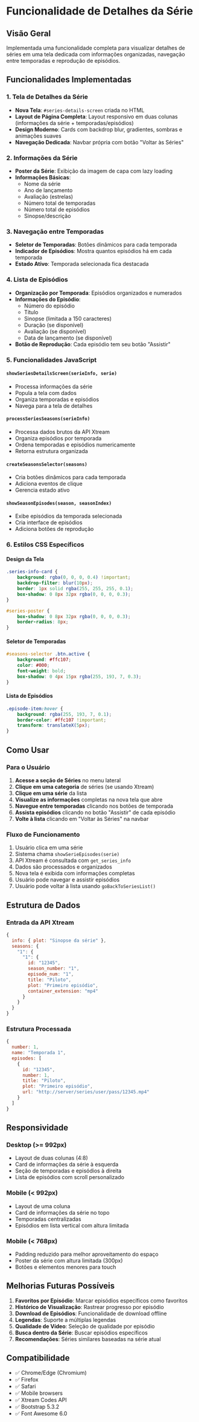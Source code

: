 # Funcionalidade de Detalhes da Série

## Visão Geral

Implementada uma funcionalidade completa para visualizar detalhes de séries em uma tela dedicada com informações organizadas, navegação entre temporadas e reprodução de episódios.

## Funcionalidades Implementadas

### 1. Tela de Detalhes da Série
- **Nova Tela**: `#series-details-screen` criada no HTML
- **Layout de Página Completa**: Layout responsivo em duas colunas (informações da série + temporadas/episódios)
- **Design Moderno**: Cards com backdrop blur, gradientes, sombras e animações suaves
- **Navegação Dedicada**: Navbar própria com botão "Voltar às Séries"

### 2. Informações da Série
- **Poster da Série**: Exibição da imagem de capa com lazy loading
- **Informações Básicas**:
  - Nome da série
  - Ano de lançamento
  - Avaliação (estrelas)
  - Número total de temporadas
  - Número total de episódios
  - Sinopse/descrição

### 3. Navegação entre Temporadas
- **Seletor de Temporadas**: Botões dinâmicos para cada temporada
- **Indicador de Episódios**: Mostra quantos episódios há em cada temporada
- **Estado Ativo**: Temporada selecionada fica destacada

### 4. Lista de Episódios
- **Organização por Temporada**: Episódios organizados e numerados
- **Informações do Episódio**:
  - Número do episódio
  - Título
  - Sinopse (limitada a 150 caracteres)
  - Duração (se disponível)
  - Avaliação (se disponível)
  - Data de lançamento (se disponível)
- **Botão de Reprodução**: Cada episódio tem seu botão "Assistir"

### 5. Funcionalidades JavaScript

#### `showSeriesDetailsScreen(serieInfo, serie)`
- Processa informações da série
- Popula a tela com dados
- Organiza temporadas e episódios
- Navega para a tela de detalhes

#### `processSeriesSeasons(serieInfo)`
- Processa dados brutos da API Xtream
- Organiza episódios por temporada
- Ordena temporadas e episódios numericamente
- Retorna estrutura organizada

#### `createSeasonsSelector(seasons)`
- Cria botões dinâmicos para cada temporada
- Adiciona eventos de clique
- Gerencia estado ativo

#### `showSeasonEpisodes(season, seasonIndex)`
- Exibe episódios da temporada selecionada
- Cria interface de episódios
- Adiciona botões de reprodução

### 6. Estilos CSS Específicos

#### Design da Tela
```css
.series-info-card {
    background: rgba(0, 0, 0, 0.4) !important;
    backdrop-filter: blur(10px);
    border: 1px solid rgba(255, 255, 255, 0.1);
    box-shadow: 0 8px 32px rgba(0, 0, 0, 0.3);
}

#series-poster {
    box-shadow: 0 8px 32px rgba(0, 0, 0, 0.3);
    border-radius: 8px;
}
```

#### Seletor de Temporadas
```css
#seasons-selector .btn.active {
    background: #ffc107;
    color: #000;
    font-weight: bold;
    box-shadow: 0 4px 15px rgba(255, 193, 7, 0.3);
}
```

#### Lista de Episódios
```css
.episode-item:hover {
    background: rgba(255, 193, 7, 0.1);
    border-color: #ffc107 !important;
    transform: translateX(5px);
}
```

## Como Usar

### Para o Usuário
1. **Acesse a seção de Séries** no menu lateral
2. **Clique em uma categoria** de séries (se usando Xtream)
3. **Clique em uma série** da lista
4. **Visualize as informações** completas na nova tela que abre
5. **Navegue entre temporadas** clicando nos botões de temporada
6. **Assista episódios** clicando no botão "Assistir" de cada episódio
7. **Volte à lista** clicando em "Voltar às Séries" na navbar

### Fluxo de Funcionamento
1. Usuário clica em uma série
2. Sistema chama `showSerieEpisodes(serie)`
3. API Xtream é consultada com `get_series_info`
4. Dados são processados e organizados
5. Nova tela é exibida com informações completas
6. Usuário pode navegar e assistir episódios
7. Usuário pode voltar à lista usando `goBackToSeriesList()`

## Estrutura de Dados

### Entrada da API Xtream
```javascript
{
  info: { plot: "Sinopse da série" },
  seasons: {
    "1": {
      "1": {
        id: "12345",
        season_number: "1",
        episode_num: "1",
        title: "Piloto",
        plot: "Primeiro episódio",
        container_extension: "mp4"
      }
    }
  }
}
```

### Estrutura Processada
```javascript
{
  number: 1,
  name: "Temporada 1",
  episodes: [
    {
      id: "12345",
      number: 1,
      title: "Piloto",
      plot: "Primeiro episódio",
      url: "http://server/series/user/pass/12345.mp4"
    }
  ]
}
```

## Responsividade

### Desktop (>= 992px)
- Layout de duas colunas (4:8)
- Card de informações da série à esquerda
- Seção de temporadas e episódios à direita
- Lista de episódios com scroll personalizado

### Mobile (< 992px)
- Layout de uma coluna
- Card de informações da série no topo
- Temporadas centralizadas
- Episódios em lista vertical com altura limitada

### Mobile (< 768px)
- Padding reduzido para melhor aproveitamento do espaço
- Poster da série com altura limitada (300px)
- Botões e elementos menores para touch

## Melhorias Futuras Possíveis

1. **Favoritos por Episódio**: Marcar episódios específicos como favoritos
2. **Histórico de Visualização**: Rastrear progresso por episódio
3. **Download de Episódios**: Funcionalidade de download offline
4. **Legendas**: Suporte a múltiplas legendas
5. **Qualidade de Vídeo**: Seleção de qualidade por episódio
6. **Busca dentro da Série**: Buscar episódios específicos
7. **Recomendações**: Séries similares baseadas na série atual

## Compatibilidade

- ✅ Chrome/Edge (Chromium)
- ✅ Firefox
- ✅ Safari
- ✅ Mobile browsers
- ✅ Xtream Codes API
- ✅ Bootstrap 5.3.2
- ✅ Font Awesome 6.0
